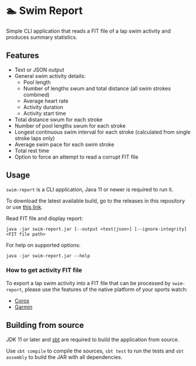 # :swimmer: Swim Report

Simple CLI application that reads a FIT file of a lap swim activity and produces summary statistics.

## Features

- Text or JSON output
- General swim activity details:
    - Pool length
    - Number of lengths swum and total distance (all swim strokes combined)
    - Average heart rate
    - Activity duration
    - Activity start time
- Total distance swum for each stroke
- Number of pool lengths swum for each stroke
- Longest continuous swim interval for each stroke (calculated from single stroke laps only)
- Average swim pace for each swim stroke
- Total rest time
- Option to force an attempt to read a corrupt FIT file

## Usage

`swim-report` is a CLI application, Java 11 or newer is required to run it.

To download the latest available build, go to the releases in this repository or use 
[this link](https://github.com/rosvit/swim-report/releases/latest/download/swim-report.jar).

Read FIT file and display report:

```
java -jar swim-report.jar [--output <text|json>] [--ignore-integrity] <FIT file path>
```

For help on supported options:

```
java -jar swim-report.jar --help
```

### How to get activity FIT file

To export a lap swim activity into a FIT file that can be processed by `swim-report`, please use the features
of the native platform of your sports watch:
- [Coros](https://support.coros.com/hc/en-us/articles/360043975752-How-to-export-workout-data-from-COROS-and-manually-upload-to-3rd-party-apps)
- [Garmin](https://support.strava.com/hc/en-us/articles/216917807-Exporting-Files-from-Garmin-Connect)

## Building from source

JDK 11 or later and [sbt](https://www.scala-sbt.org/) are required to build the application from source.

Use `sbt compile` to compile the sources, `sbt test` to run the tests and `sbt assembly` to build the JAR with all dependencies.
